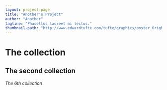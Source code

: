 ```yaml
---
layout: project-page
title: "Another's Project"
author: "Another"
tagline: "Phasellus laoreet mi lectus."
thumbnail-path: "http://www.edwardtufte.com/tufte/graphics/poster_OrigMinard.gif"
---
```

# The collection
## The second collection
###### The 6th collection
